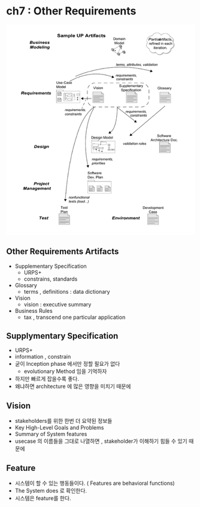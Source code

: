 # ch7 : Other Requirements
![ch7 other](./imgs/ch7_OtherReq.png)
## Other Requirements Artifacts
- Supplementary Specification
    - URPS+
    - constrains, standards
- Glossary
    - terms , definitions : data dictionary
- Vision
    - vision : executive summary
- Business Rules
    - tax , transcend one particular application

## Supplymentary Specification
- URPS+
- information , constrain
- 굳이 Inception phase 에서만 정할 필요가 없다
    - evolutionary Method 임을 기억하자
- 하지만 빠르게 잡을수록 좋다.
- 왜냐하면 architecture 에 많은 영향을 미치기 때문에

## Vision
- stakeholders를 위한 한번 더 요약된 정보들
- Key High-Level Goals and Problems
- Summary of System features
- usecase 의 이름들을 그대로 나열하면 , stakeholder가 이해하기 힘들 수 있기 때문에

## Feature
- 시스템이 할 수 있는 행동들이다. ( Features are behavioral functions)
- The System does <Feature> 로 확인한다.
- 시스템은 feature를 한다.
